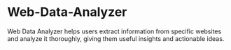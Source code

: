 # Web-Data-Analyzer
Web Data Analyzer helps users extract information from specific websites and analyze it thoroughly, giving them useful insights and actionable ideas.
